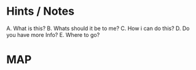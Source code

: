 # Hints / Notes
A. What is this?
B. Whats should it be to me?
C. How i can do this?
D. Do you have more Info?
E. Where to go?
# MAP
<to do: upload project>
<to do: Germany: >
<to do: Italy: >
<to do: Austria: >
<to do: Netherlands: >
<to do: Belgium: >
<to do: Sweden: >
<to do: France: >
<to do: China: >
<to do: Indonesia: >
<to do: India: >
<to do: Australia: >
<to do: US NY: >
<to do: US TX: >
<to do: US MD: >
<to do: US MA: >
<to do: US SC: >
<to do: US TN: >
<to do: List continuation>
<to do:
    Publication
     Shematic
     PCB
     Datasheet
     Challenge
     Problem
     Task
greetings fly out to friends all over the globe    
    >
<to do: Showcase / About>  
<to do: https://esp32.com/viewtopic.php?f=17&t=17936>    
  
